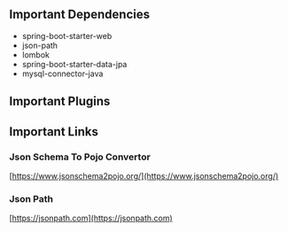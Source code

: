 ## Important Dependencies
- <artifactId>spring-boot-starter-web</artifactId>
- <artifactId>json-path</artifactId>
- <artifactId>lombok</artifactId>
- <artifactId>spring-boot-starter-data-jpa</artifactId>
- <artifactId>mysql-connector-java</artifactId>

## Important Plugins


## Important Links

### Json Schema To Pojo Convertor
[https://www.jsonschema2pojo.org/](https://www.jsonschema2pojo.org/)

### Json Path
[https://jsonpath.com](https://jsonpath.com)